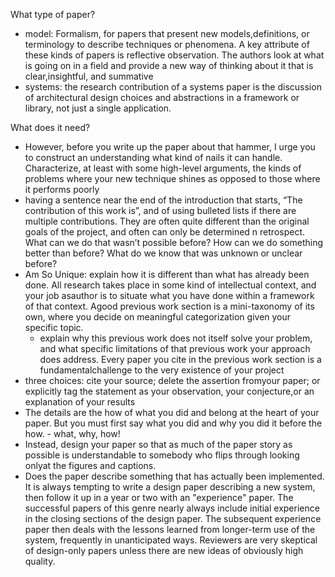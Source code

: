 What type of paper? 
*  model: Formalism, for papers that present new models,definitions, or terminology to describe techniques or phenomena. A key attribute of these kinds of papers is reflective observation. The authors look at what is going on in a field and provide a new way of thinking about it that is clear,insightful, and summative
*  systems: the research contribution of a systems paper is the discussion of architectural design choices and abstractions in a framework or library, not just a single application. 

What does it need?
* However, before you write up the paper about that hammer, I urge you to construct an understanding what kind of nails it can handle. Characterize, at least with some high-level arguments, the kinds of problems where your new technique shines as opposed to those where it performs poorly
* having a sentence near the end of the introduction that starts, “The contribution of this work is”, and of using bulleted lists if there are multiple contributions. 
    They are often quite different than the original goals of the project, and often can only be determined n retrospect. What can we do that wasn’t possible before? How can we do something better than before? What do we know that was unknown or unclear before?
*  Am So Unique: explain how it is different than what has already been done. All research takes place in some kind of intellectual context, and your job asauthor is to situate what you have done within a framework of that context. Agood previous work section is a mini-taxonomy of its own, where you decide on meaningful categorization given your specific topic.
     * explain why this previous work does not itself solve your problem, and what specific limitations of that previous work your approach does address. Every paper you cite in the previous work section is a fundamentalchallenge to the very existence of your project
* three choices: cite your source; delete the assertion fromyour paper; or explicitly tag the statement as your observation, your conjecture,or an explanation of your results
* The details are the how of what you did and belong at the heart of your paper. But you must first say what you did and why you did it before the how. - what, why, how!
* Instead, design your paper so that as much of the paper story as possible is understandable to somebody who flips through looking onlyat the figures and captions. 
* Does the paper describe something that has actually been implemented. It is always tempting to write a design paper describing a new system, then follow it up in a year or two with an "experience" paper. The successful papers of this genre nearly always include initial experience in the closing sections of the design paper. The subsequent experience paper then deals with the lessons learned from longer-term use of the system, frequently in unanticipated ways. Reviewers are very skeptical of design-only papers unless there are new ideas of obviously high quality. 

